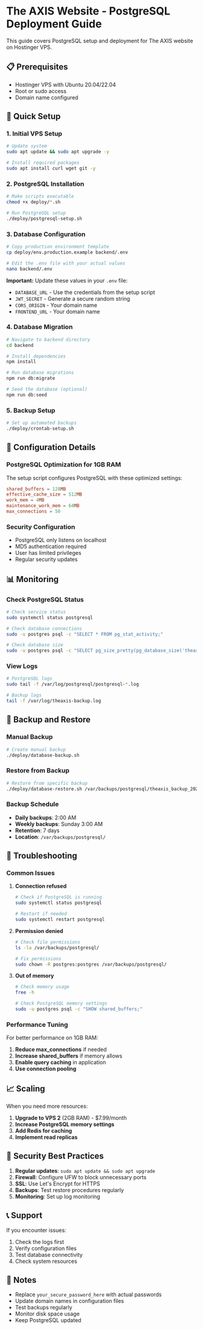 # The AXIS Website - PostgreSQL Deployment Guide

This guide covers PostgreSQL setup and deployment for The AXIS website on Hostinger VPS.

## 📋 Prerequisites

- Hostinger VPS with Ubuntu 20.04/22.04
- Root or sudo access
- Domain name configured

## 🚀 Quick Setup

### 1. Initial VPS Setup

```bash
# Update system
sudo apt update && sudo apt upgrade -y

# Install required packages
sudo apt install curl wget git -y
```

### 2. PostgreSQL Installation

```bash
# Make scripts executable
chmod +x deploy/*.sh

# Run PostgreSQL setup
./deploy/postgresql-setup.sh
```

### 3. Database Configuration

```bash
# Copy production environment template
cp deploy/env.production.example backend/.env

# Edit the .env file with your actual values
nano backend/.env
```

**Important:** Update these values in your `.env` file:
- `DATABASE_URL` - Use the credentials from the setup script
- `JWT_SECRET` - Generate a secure random string
- `CORS_ORIGIN` - Your domain name
- `FRONTEND_URL` - Your domain name

### 4. Database Migration

```bash
# Navigate to backend directory
cd backend

# Install dependencies
npm install

# Run database migrations
npm run db:migrate

# Seed the database (optional)
npm run db:seed
```

### 5. Backup Setup

```bash
# Set up automated backups
./deploy/crontab-setup.sh
```

## 🔧 Configuration Details

### PostgreSQL Optimization for 1GB RAM

The setup script configures PostgreSQL with these optimized settings:

```conf
shared_buffers = 128MB
effective_cache_size = 512MB
work_mem = 4MB
maintenance_work_mem = 64MB
max_connections = 50
```

### Security Configuration

- PostgreSQL only listens on localhost
- MD5 authentication required
- User has limited privileges
- Regular security updates

## 📊 Monitoring

### Check PostgreSQL Status

```bash
# Check service status
sudo systemctl status postgresql

# Check database connections
sudo -u postgres psql -c "SELECT * FROM pg_stat_activity;"

# Check database size
sudo -u postgres psql -c "SELECT pg_size_pretty(pg_database_size('theaxis_prod'));"
```

### View Logs

```bash
# PostgreSQL logs
sudo tail -f /var/log/postgresql/postgresql-*.log

# Backup logs
tail -f /var/log/theaxis-backup.log
```

## 🔄 Backup and Restore

### Manual Backup

```bash
# Create manual backup
./deploy/database-backup.sh
```

### Restore from Backup

```bash
# Restore from specific backup
./deploy/database-restore.sh /var/backups/postgresql/theaxis_backup_20240101_120000.sql.gz
```

### Backup Schedule

- **Daily backups**: 2:00 AM
- **Weekly backups**: Sunday 3:00 AM
- **Retention**: 7 days
- **Location**: `/var/backups/postgresql/`

## 🚨 Troubleshooting

### Common Issues

1. **Connection refused**
   ```bash
   # Check if PostgreSQL is running
   sudo systemctl status postgresql
   
   # Restart if needed
   sudo systemctl restart postgresql
   ```

2. **Permission denied**
   ```bash
   # Check file permissions
   ls -la /var/backups/postgresql/
   
   # Fix permissions
   sudo chown -R postgres:postgres /var/backups/postgresql/
   ```

3. **Out of memory**
   ```bash
   # Check memory usage
   free -h
   
   # Check PostgreSQL memory settings
   sudo -u postgres psql -c "SHOW shared_buffers;"
   ```

### Performance Tuning

For better performance on 1GB RAM:

1. **Reduce max_connections** if needed
2. **Increase shared_buffers** if memory allows
3. **Enable query caching** in application
4. **Use connection pooling**

## 📈 Scaling

When you need more resources:

1. **Upgrade to VPS 2** (2GB RAM) - $7.99/month
2. **Increase PostgreSQL memory settings**
3. **Add Redis for caching**
4. **Implement read replicas**

## 🔐 Security Best Practices

1. **Regular updates**: `sudo apt update && sudo apt upgrade`
2. **Firewall**: Configure UFW to block unnecessary ports
3. **SSL**: Use Let's Encrypt for HTTPS
4. **Backups**: Test restore procedures regularly
5. **Monitoring**: Set up log monitoring

## 📞 Support

If you encounter issues:

1. Check the logs first
2. Verify configuration files
3. Test database connectivity
4. Check system resources

## 📝 Notes

- Replace `your_secure_password_here` with actual passwords
- Update domain names in configuration files
- Test backups regularly
- Monitor disk space usage
- Keep PostgreSQL updated

